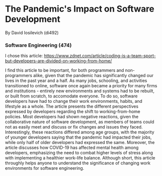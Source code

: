 # The Pandemic's Impact on Software Development
By David Iosilevich (di492)

### Software Engineering (474)
I chose this article: https://www.zdnet.com/article/coding-is-a-team-sport-but-developers-are-divided-on-working-from-home/

I find this article to be important, for both programmers and non-programmers alike, given that the pandemic has significantly changed our lives in the past year and a half. As many jobs, schooling, and activities transitioned to online, software once again became a priority for many firms and institutions - entirely new environments and systems had to be rebuilt, or built from scratch, to accomodate everyone. To do so, software developers have had to change their work environments, habits, and lifestyle as a whole. The article presents the different perspectives expressed by developers regarding the shift to working-from-home policies. Most developers had shown negative reactions, given the collaborative nature of software development, as members of teams could not as easily meet and discuss or fix changes and issues they faced. Interestingly, these reactions differed among age groups, with the majority of younger developers saying that the pandemic had impacted their jobs, while only half of older developers had expressed the same. Moreover, the article discusses how COVID-19 has affected mental health among developers, emphasizing the need to combat higher levels of stress along with implementing a healthier work-life balance. Although short, this article throughly helps anyone to understand the significance of changing work environments for software engineering.